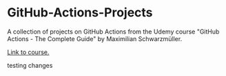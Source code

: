 # GitHub-Actions-Projects
A collection of projects on GitHub Actions from the Udemy course "GitHub Actions - The Complete Guide" by Maximilian Schwarzmüller.

[Link to course.](https://www.udemy.com/course/github-actions-the-complete-guide/)

testing changes
